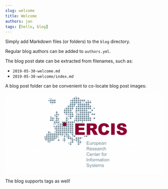 ```yaml
---
slug: welcome
title: Welcome
authors: jan
tags: [hello, blog]
---
```


Simply add Markdown files (or folders) to the `blog` directory.

Regular blog authors can be added to `authors.yml`.

The blog post date can be extracted from filenames, such as:

- `2019-05-30-welcome.md`
- `2019-05-30-welcome/index.md`

A blog post folder can be convenient to co-locate blog post images:

![ERCIS](./ercis_logo_0.png)

The blog supports tags as well!
